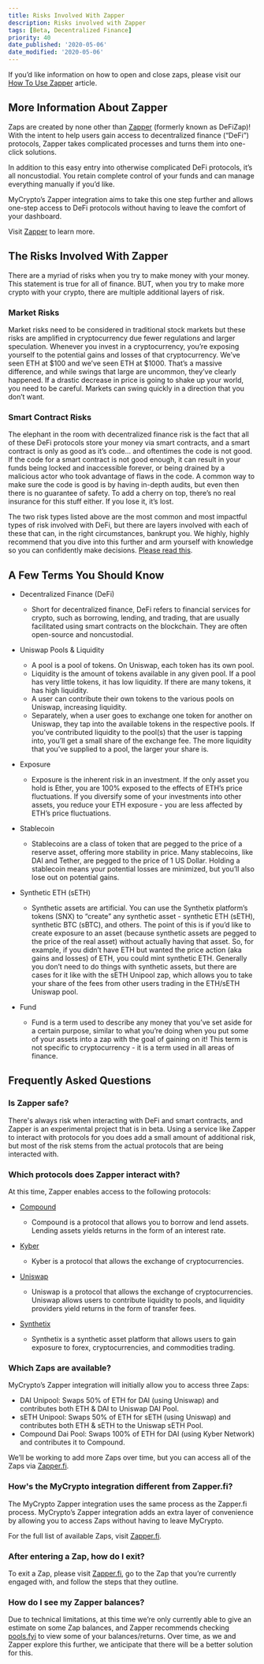 ```yaml
---
title: Risks Involved With Zapper
description: Risks involved with Zapper
tags: [Beta, Decentralized Finance]
priority: 40
date_published: '2020-05-06'
date_modified: '2020-05-06'
---
```


If you’d like information on how to open and close zaps, please visit our [How To Use Zapper](/how-to/defi/how-to-use-zapper) article.

## More Information About Zapper

Zaps are created by none other than [Zapper](https://zapper.fi) (formerly known as DeFiZap)! With the intent to help users gain access to decentralized finance (“DeFi”) protocols, Zapper takes complicated processes and turns them into one-click solutions.

In addition to this easy entry into otherwise complicated DeFi protocols, it’s all noncustodial. You retain complete control of your funds and can manage everything manually if you’d like.

MyCrypto’s Zapper integration aims to take this one step further and allows one-step access to DeFi protocols without having to leave the comfort of your dashboard.

Visit [Zapper](https://zapper.fi) to learn more.

## The Risks Involved With Zapper

There are a myriad of risks when you try to make money with your money. This statement is true for all of finance. BUT, when you try to make more crypto with your crypto, there are multiple additional layers of risk.

### Market Risks

Market risks need to be considered in traditional stock markets but these risks are amplified in cryptocurrency due fewer regulations and larger speculation. Whenever you invest in a cryptocurrency, you’re exposing yourself to the potential gains and losses of that cryptocurrency. We’ve seen ETH at $100 and we’ve seen ETH at $1000. That’s a massive difference, and while swings that large are uncommon, they’ve clearly happened. If a drastic decrease in price is going to shake up your world, you need to be careful. Markets can swing quickly in a direction that you don’t want.

### Smart Contract Risks

The elephant in the room with decentralized finance risk is the fact that all of these DeFi protocols store your money via smart contracts, and a smart contract is only as good as it’s code… and oftentimes the code is not good. If the code for a smart contract is not good enough, it can result in your funds being locked and inaccessible forever, or being drained by a malicious actor who took advantage of flaws in the code. A common way to make sure the code is good is by having in-depth audits, but even then there is no guarantee of safety. To add a cherry on top, there’s no real insurance for this stuff either. If you lose it, it’s lost.

The two risk types listed above are the most common and most impactful types of risk involved with DeFi, but there are layers involved with each of these that can, in the right circumstances, bankrupt you. We highly, highly recommend that you dive into this further and arm yourself with knowledge so you can confidently make decisions. [Please read this](https://medium.com/mycrypto/risky-business-defi-and-ethereums-coming-of-age-story-4d99465ad102).

## A Few Terms You Should Know

* Decentralized Finance (DeFi)
  * Short for decentralized finance, DeFi refers to financial services for crypto, such as borrowing, lending, and trading, that are usually facilitated using smart contracts on the blockchain. They are often open-source and noncustodial.

* Uniswap Pools & Liquidity
  * A pool is a pool of tokens. On Uniswap, each token has its own pool.
  * Liquidity is the amount of tokens available in any given pool. If a pool has very little tokens, it has low liquidity. If there are many tokens, it has high liquidity.
  * A user can contribute their own tokens to the various pools on Uniswap, increasing liquidity.
  * Separately, when a user goes to exchange one token for another on Uniswap, they tap into the available tokens in the respective pools. If you’ve contributed liquidity to the pool(s) that the user is tapping into, you’ll get a small share of the exchange fee. The more liquidity that you’ve supplied to a pool, the larger your share is.

* Exposure
  * Exposure is the inherent risk in an investment. If the only asset you hold is Ether, you are 100% exposed to the effects of ETH’s price fluctuations. If you diversify some of your investments into other assets, you reduce your ETH exposure - you are less affected by ETH’s price fluctuations.

* Stablecoin
  * Stablecoins are a class of token that are pegged to the price of a reserve asset, offering more stability in price. Many stablecoins, like DAI and Tether, are pegged to the price of 1 US Dollar. Holding a stablecoin means your potential losses are minimized, but you’ll also lose out on potential gains.

* Synthetic ETH (sETH)
  * Synthetic assets are artificial. You can use the Synthetix platform’s tokens (SNX) to “create” any synthetic asset - synthetic ETH (sETH), synthetic BTC (sBTC), and others. The point of this is if you’d like to create exposure to an asset (because synthetic assets are pegged to the price of the real asset) without actually having that asset. So, for example, if you didn’t have ETH but wanted the price action (aka gains and losses) of ETH, you could mint synthetic ETH. Generally you don’t need to do things with synthetic assets, but there are cases for it like with the sETH Unipool zap, which allows you to take your share of the fees from other users trading in the ETH/sETH Uniswap pool.

* Fund
  * Fund is a term used to describe any money that you’ve set aside for a certain purpose, similar to what you’re doing when you put some of your assets into a zap with the goal of gaining on it! This term is not specific to cryptocurrency - it is a term used in all areas of finance.

## Frequently Asked Questions

### Is Zapper safe?

There's always risk when interacting with DeFi and smart contracts, and Zapper is an experimental project that is in beta. Using a service like Zapper to interact with protocols for you does add a small amount of additional risk, but most of the risk stems from the actual protocols that are being interacted with.

### Which protocols does Zapper interact with?

At this time, Zapper enables access to the following protocols:

* [Compound](http://compound.finance)
  * Compound is a protocol that allows you to borrow and lend assets. Lending assets yields returns in the form of an interest rate.

* [Kyber](http://kyber.network)
  * Kyber is a protocol that allows the exchange of cryptocurrencies.

* [Uniswap](http://uniswap.io)
  * Uniswap is a protocol that allows the exchange of cryptocurrencies. Uniswap allows users to contribute liquidity to pools, and liquidity providers yield returns in the form of transfer fees.

* [Synthetix](https://synthetix.exchange/)
  * Synthetix is a synthetic asset platform that allows users to gain exposure to forex, cryptocurrencies, and commodities trading.

### Which Zaps are available?

MyCrypto’s Zapper integration will initially allow you to access three Zaps:

* DAI Unipool: Swaps 50% of ETH for DAI (using Uniswap) and contributes both ETH & DAI to Uniswap DAI Pool.
* sETH Unipool: Swaps 50% of ETH for sETH (using Uniswap) and contributes both ETH & sETH to the Uniswap sETH Pool.
* Compound Dai Pool: Swaps 100% of ETH for DAI (using Kyber Network) and contributes it to Compound.

We’ll be working to add more Zaps over time, but you can access all of the Zaps via [Zapper.fi](https://www.zapper.fi/).

### How's the MyCrypto integration different from Zapper.fi?

The MyCrypto Zapper integration uses the same process as the Zapper.fi process. MyCrypto’s Zapper integration adds an extra layer of convenience by allowing you to access Zaps without having to leave MyCrypto.

For the full list of available Zaps, visit [Zapper.fi](https://www.zapper.fi/).

### After entering a Zap, how do I exit?

To exit a Zap, please visit [Zapper.fi](https://www.zapper.fi/), go to the Zap that you’re currently engaged with, and follow the steps that they outline.

### How do I see my Zapper balances?

Due to technical limitations, at this time we’re only currently able to give an estimate on some Zap balances, and Zapper recommends checking [pools.fyi](https://pools.fyi/) to view some of your balances/returns. Over time, as we and Zapper explore this further, we anticipate that there will be a better solution for this.
